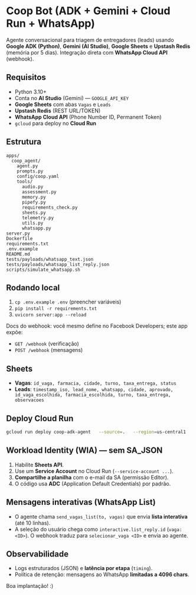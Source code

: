 # Coop Bot (ADK + Gemini + Cloud Run + WhatsApp)

Agente conversacional para triagem de entregadores (leads) usando **Google ADK (Python)**, **Gemini (AI Studio)**,
**Google Sheets** e **Upstash Redis** (memória por 5 dias). Integração direta com **WhatsApp Cloud API** (webhook).

## Requisitos
- Python 3.10+
- Conta no **AI Studio** (Gemini) — `GOOGLE_API_KEY`
- **Google Sheets** com abas `Vagas` e `Leads`
- **Upstash Redis** (REST URL/TOKEN)
- **WhatsApp Cloud API** (Phone Number ID, Permanent Token)
- `gcloud` para deploy no **Cloud Run**

## Estrutura
```
apps/
  coop_agent/
    agent.py
    prompts.py
    config/coop.yaml
    tools/
      audio.py
      assessment.py
      memory.py
      pipefy.py
      requirements_check.py
      sheets.py
      telemetry.py
      utils.py
      whatsapp.py
server.py
Dockerfile
requirements.txt
.env.example
README.md
tests/payloads/whatsapp_text.json
tests/payloads/whatsapp_list_reply.json
scripts/simulate_whatsapp.sh
```

## Rodando local
1. `cp .env.example .env` (preencher variáveis)
2. `pip install -r requirements.txt`
3. `uvicorn server:app --reload`

Docs do webhook: você mesmo define no Facebook Developers; este app expõe:
- `GET /webhook` (verificação)
- `POST /webhook` (mensagens)

## Sheets
- **Vagas**: `id_vaga, farmacia, cidade, turno, taxa_entrega, status`
- **Leads**: `timestamp_iso, lead_nome, whatsapp, cidade, aprovado, id_vaga_escolhida, farmacia_escolhida, turno, taxa_entrega, observacoes`

## Deploy Cloud Run
```bash
gcloud run deploy coop-adk-agent   --source=.   --region=us-central1   --allow-unauthenticated   --service-account=coop-adk-sa@SEU-PROJETO.iam.gserviceaccount.com   --set-env-vars=GOOGLE_API_KEY=***,GOOGLE_GENAI_USE_VERTEXAI=false,GENAI_MODEL=gemini-2.0-flash,SPREADSHEET_ID=***,PIPEFY_URL=***,UPSTASH_REDIS_REST_URL=***,UPSTASH_REDIS_REST_TOKEN=***,REDIS_TTL_SECONDS=432000,WHATSAPP_VERIFY_TOKEN=***,WHATSAPP_TOKEN=***,WHATSAPP_PHONE_NUMBER_ID=***
```

## Workload Identity (WIA) — sem SA_JSON
1. Habilite **Sheets API**.
2. Use um **Service Account** no Cloud Run (`--service-account ...`).
3. **Compartilhe a planilha** com o e-mail da SA (permissão Editor).
4. O código usa **ADC** (Application Default Credentials) por padrão.

## Mensagens interativas (WhatsApp List)
- O agente chama `send_vagas_list(to, vagas)` que envia **lista interativa** (até 10 linhas).
- A seleção do usuário chega como `interactive.list_reply.id` (`vaga:<ID>`). O webhook traduz para `selecionar_vaga <ID>` e envia ao agente.

## Observabilidade
- Logs estruturados (JSON) e **latência por etapa** (`timing`).
- Política de retenção: mensagens ao WhatsApp **limitadas a 4096 chars**.

Boa implantação! :)
